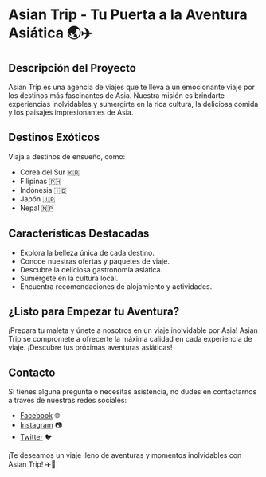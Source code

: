 # Asian Trip - Tu Puerta a la Aventura Asiática 🌏✈️

## Descripción del Proyecto

Asian Trip es una agencia de viajes que te lleva a un emocionante viaje por los destinos más fascinantes de Asia. Nuestra misión es brindarte experiencias inolvidables y sumergirte en la rica cultura, la deliciosa comida y los paisajes impresionantes de Asia.

## Destinos Exóticos

Viaja a destinos de ensueño, como:

- Corea del Sur 🇰🇷
- Filipinas 🇵🇭
- Indonesia 🇮🇩
- Japón 🇯🇵
- Nepal 🇳🇵

## Características Destacadas

- Explora la belleza única de cada destino.
- Conoce nuestras ofertas y paquetes de viaje.
- Descubre la deliciosa gastronomía asiática.
- Sumérgete en la cultura local.
- Encuentra recomendaciones de alojamiento y actividades.

## ¿Listo para Empezar tu Aventura?

¡Prepara tu maleta y únete a nosotros en un viaje inolvidable por Asia! Asian Trip se compromete a ofrecerte la máxima calidad en cada experiencia de viaje. ¡Descubre tus próximas aventuras asiáticas!

## Contacto

Si tienes alguna pregunta o necesitas asistencia, no dudes en contactarnos a través de nuestras redes sociales:

- [Facebook](https://www.facebook.com/) 🌐
- [Instagram](https://www.instagram.com/) 📷
- [Twitter](https://www.twitter.com) 🐦

¡Te deseamos un viaje lleno de aventuras y momentos inolvidables con Asian Trip! ✈️🌴
